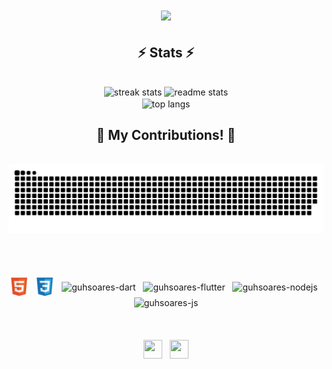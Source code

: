 <h1 align="center">
    <img src="https://readme-typing-svg.herokuapp.com/?font=Righteous&size=35&center=true&vCenter=true&width=500&height=70&duration=4000&lines=Hello,+Welcome!+👋;+I'm+Gustavo+Soares!;" />
</h1>
<!-- /Header -->


<!-- Top -->
<h2 align="center">⚡ Stats ⚡</h2>
<br>
<div align=center>
  <img width=390 src="https://streak-stats.demolab.com/?user=GuhSoares&count_private=true&theme=react&border_radius=10" alt="streak stats"/>
  <img width=390 src="https://github-readme-stats-salesp07.vercel.app/api?username=GuhSoares&count_private=true&show_icons=true&theme=react&rank_icon=github&border_radius=10" alt="readme stats" />
  <br/>
  <img width=325 align="center" src="https://github-readme-stats-salesp07.vercel.app/api/top-langs/?username=GuhSoares&hide=HTML&langs_count=8&layout=compact&theme=react&border_radius=10&size_weight=0.5&count_weight=0.5&exclude_repo=github-readme-stats" alt="top langs" />
</div>
<!-- /Top -->

<!-- Middle -->
<div align="center">
  <h2>🐍 My Contributions! 🐍</h2>
  <br>
  <img alt="snake eating my contributions" src="https://raw.githubusercontent.com/GuhSoares/GuhSoares/output/github-contribution-grid-snake.svg" />
  <br/><br/><br/>
</div>

<br> 
<div style="display: inline_block" align="center"><br>
  <img align="center" alt="guhsoares-html" height="30" width="30" src="https://raw.githubusercontent.com/devicons/devicon/master/icons/html5/html5-original.svg">
  &nbsp;
  <img align="center" alt="guhsoares-css" height="30" width="30" src="https://raw.githubusercontent.com/devicons/devicon/master/icons/css3/css3-original.svg">
  &nbsp;
  <img align="center" alt="guhsoares-dart" height="30" width="30" src="https://avatars.githubusercontent.com/u/1609975?s=200&v=4">
  &nbsp;
  <img align="center" alt="guhsoares-flutter" height="30" width="30" src="https://cdn-images-1.medium.com/max/1200/1*5-aoK8IBmXve5whBQM90GA.png">
  &nbsp;
  <img align="center" alt="guhsoares-nodejs" height="30" width="30" src="https://walde.co/wp-content/uploads/2016/09/nodejs_logo.png">
  &nbsp;
  <img align="center" alt="guhsoares-js" height="30" width="30" src="https://cdn-icons-png.flaticon.com/512/5968/5968292.png">
</div>
<!-- /Middle -->

<!-- Bottom -->
<div align="center"> 
  <br> <br> <br>
  <a href = "https://mail.google.com/mail/u/0/#inbox"><img src="https://cdn-icons-png.flaticon.com/512/732/732200.png" height="30" width = "30" target="blank"></a>
  &nbsp;
  <a href="https://www.linkedin.com/in/gustavo-silva-94a5521a4/" target="_blank"><img src="https://cdn-icons-png.flaticon.com/512/174/174857.png" height="30" width = "30"  target="blank"></a> 
</div>
<!-- /Bottom -->
